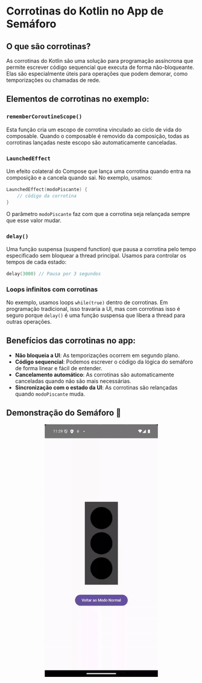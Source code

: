 # Corrotinas do Kotlin no App de Semáforo

## O que são corrotinas?
As corrotinas do Kotlin são uma solução para programação assíncrona que permite escrever código sequencial que executa de forma não-bloqueante. Elas são especialmente úteis para operações que podem demorar, como temporizações ou chamadas de rede.

## Elementos de corrotinas no exemplo:

### `rememberCoroutineScope()`
Esta função cria um escopo de corrotina vinculado ao ciclo de vida do composable. Quando o composable é removido da composição, todas as corrotinas lançadas neste escopo são automaticamente canceladas.

### `LaunchedEffect`
Um efeito colateral do Compose que lança uma corrotina quando entra na composição e a cancela quando sai. No exemplo, usamos:

```kotlin
LaunchedEffect(modoPiscante) {
    // código da corrotina
}
```

O parâmetro `modoPiscante` faz com que a corrotina seja relançada sempre que esse valor mudar.

### `delay()`
Uma função suspensa (suspend function) que pausa a corrotina pelo tempo especificado sem bloquear a thread principal. Usamos para controlar os tempos de cada estado:

```kotlin
delay(3000) // Pausa por 3 segundos
```

### Loops infinitos com corrotinas
No exemplo, usamos loops `while(true)` dentro de corrotinas. Em programação tradicional, isso travaria a UI, mas com corrotinas isso é seguro porque `delay()` é uma função suspensa que libera a thread para outras operações.

## Benefícios das corrotinas no app:

- **Não bloqueia a UI**: As temporizações ocorrem em segundo plano.
- **Código sequencial**: Podemos escrever o código da lógica do semáforo de forma linear e fácil de entender.
- **Cancelamento automático**: As corrotinas são automaticamente canceladas quando não são mais necessárias.
- **Sincronização com o estado da UI**: As corrotinas são relançadas quando `modoPiscante` muda.

## Demonstração do Semáforo 🚦

<div align="center">
<img src="./git_sem.gif" alt="Semáforo animado" width="300"/>
</div>
